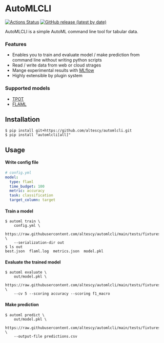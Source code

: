 AutoMLCLI
=========

[![Actions Status](https://github.com/altescy/automlcli/workflows/CI/badge.svg)](https://github.com/altescy/automlcli/actions?query=workflow%3ACI)
[![GitHub release (latest by date)](https://img.shields.io/github/v/release/altescy/automlcli)](https://github.com/altescy/automlcli/)

AutoMLCLI is a simple AutoML command line tool for tabular data.


### Features
- Enables you to train and evaluate model / make prediction from command line without writing python scripts
- Read / write data from web or cloud strages
- Mange experimental results with [MLflow](https://github.com/mlflow/mlflow)
- Highly extensible by plugin system

### Supported models
- [TPOT](https://github.com/EpistasisLab/tpot)
- [FLAML](https://github.com/microsoft/FLAML)


## Installation
```
$ pip install git+https://github.com/altescy/automlcli.git
$ pip install "automlcli[all]"
```

## Usage

#### Write config file
```yaml
# config.yml
model:
  type: flaml
  time_budget: 100
  metric: accuracy
  task: classification
  target_column: target
```

#### Train a model
```
$ automl train \
    config.yml \
    https://raw.githubusercontent.com/altescy/automlcli/main/tests/fixtures/data/train.csv \
    --serialization-dir out
$ ls out
best.json  flaml.log  metrics.json  model.pkl
```

#### Evaluate the trained model
```
$ automl evaluate \
    out/model.pkl \
    https://raw.githubusercontent.com/altescy/automlcli/main/tests/fixtures/data/dev.csv \
    --cv 5 --scoring accuracy --scoring f1_macro
```

#### Make prediction
```
$ automl predict \
    out/model.pkl \
    https://raw.githubusercontent.com/altescy/automlcli/main/tests/fixtures/data/test.csv \
    --output-file predictions.csv
```
